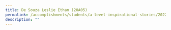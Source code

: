 ```yaml
---
title: De Souza Leslie Ethan (20A05)
permalink: /accomplishments/students/a-level-inspirational-stories/2022/ethan/
description: ""
---
```


